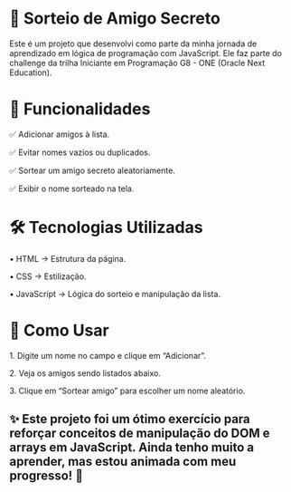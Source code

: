 <h1>🎁 Sorteio de Amigo Secreto</h1>

<p>Este é um projeto que desenvolvi como parte da minha jornada de aprendizado em lógica de programação com JavaScript. Ele faz parte do challenge da trilha Iniciante em Programação G8 - ONE (Oracle Next Education).</p>

<h1>🚀 Funcionalidades</h1>

<p>✅ Adicionar amigos à lista.</p>
<p>✅ Evitar nomes vazios ou duplicados.</p>
<p>✅ Sortear um amigo secreto aleatoriamente.</p>
<p>✅ Exibir o nome sorteado na tela.</p>

<h1>🛠 Tecnologias Utilizadas</h1>
<p>	•	HTML → Estrutura da página. </p>
<p>	•	CSS → Estilização.</p>
<p>	•	JavaScript → Lógica do sorteio e manipulação da lista.</p>

<h1>📌 Como Usar</h1>
<p>	1.	Digite um nome no campo e clique em “Adicionar”.</p>
<p>	2.	Veja os amigos sendo listados abaixo.</p>
<p>	3.	Clique em “Sortear amigo” para escolher um nome aleatório.</p>


<h2>✨ Este projeto foi um ótimo exercício para reforçar conceitos de manipulação do DOM e arrays em JavaScript. Ainda tenho muito a aprender, mas estou animada com meu progresso! 🚀 </h2>
